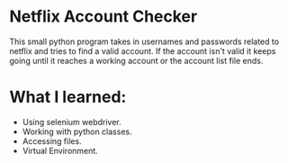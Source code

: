 # Netflix Account Checker

This small python program takes in usernames and passwords related to netflix
and tries to find a valid account.
If the account isn't valid it keeps going until it reaches a working account or
the account list file ends.

# What I learned:

-   Using selenium webdriver.
-   Working with python classes.
-   Accessing files.
-   Virtual Environment.
